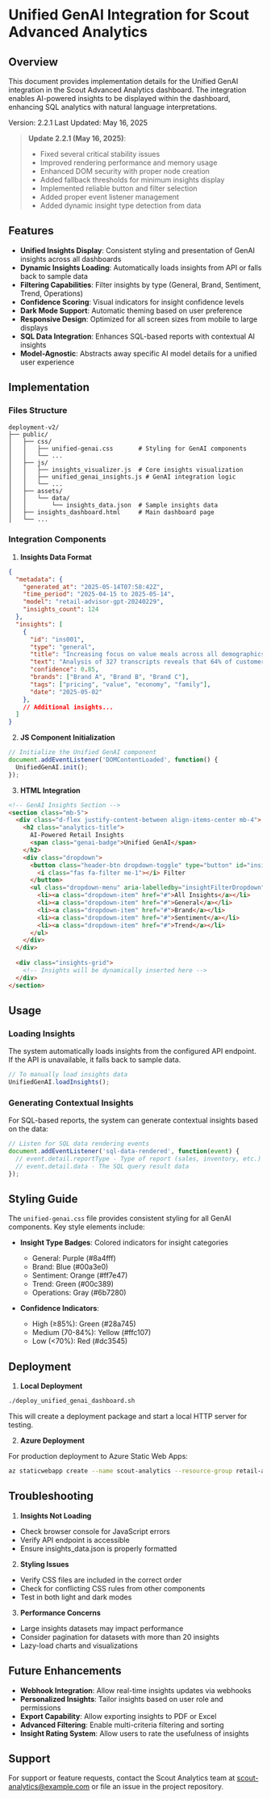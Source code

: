 # Unified GenAI Integration for Scout Advanced Analytics

## Overview

This document provides implementation details for the Unified GenAI integration in the Scout Advanced Analytics dashboard. The integration enables AI-powered insights to be displayed within the dashboard, enhancing SQL analytics with natural language interpretations.

Version: 2.2.1
Last Updated: May 16, 2025

> **Update 2.2.1 (May 16, 2025)**:
> - Fixed several critical stability issues
> - Improved rendering performance and memory usage
> - Enhanced DOM security with proper node creation
> - Added fallback thresholds for minimum insights display
> - Implemented reliable button and filter selection
> - Added proper event listener management
> - Added dynamic insight type detection from data

## Features

- **Unified Insights Display**: Consistent styling and presentation of GenAI insights across all dashboards
- **Dynamic Insights Loading**: Automatically loads insights from API or falls back to sample data
- **Filtering Capabilities**: Filter insights by type (General, Brand, Sentiment, Trend, Operations)
- **Confidence Scoring**: Visual indicators for insight confidence levels
- **Dark Mode Support**: Automatic theming based on user preference
- **Responsive Design**: Optimized for all screen sizes from mobile to large displays
- **SQL Data Integration**: Enhances SQL-based reports with contextual AI insights
- **Model-Agnostic**: Abstracts away specific AI model details for a unified user experience

## Implementation

### Files Structure

```
deployment-v2/
├── public/
│   ├── css/
│   │   ├── unified-genai.css       # Styling for GenAI components
│   │   └── ...
│   ├── js/
│   │   ├── insights_visualizer.js  # Core insights visualization
│   │   ├── unified_genai_insights.js # GenAI integration logic
│   │   └── ...
│   ├── assets/
│   │   └── data/
│   │       └── insights_data.json  # Sample insights data
│   ├── insights_dashboard.html     # Main dashboard page
│   └── ...
```

### Integration Components

1. **Insights Data Format**

```json
{
  "metadata": {
    "generated_at": "2025-05-14T07:58:42Z",
    "time_period": "2025-04-15 to 2025-05-14",
    "model": "retail-advisor-gpt-20240229",
    "insights_count": 124
  },
  "insights": [
    {
      "id": "ins001",
      "type": "general",
      "title": "Increasing focus on value meals across all demographics",
      "text": "Analysis of 327 transcripts reveals that 64% of customers mention value when discussing meal options...",
      "confidence": 0.85,
      "brands": ["Brand A", "Brand B", "Brand C"],
      "tags": ["pricing", "value", "economy", "family"],
      "date": "2025-05-02"
    },
    // Additional insights...
  ]
}
```

2. **JS Component Initialization**

```javascript
// Initialize the Unified GenAI component
document.addEventListener('DOMContentLoaded', function() {
  UnifiedGenAI.init();
});
```

3. **HTML Integration**

```html
<!-- GenAI Insights Section -->
<section class="mb-5">
  <div class="d-flex justify-content-between align-items-center mb-4">
    <h2 class="analytics-title">
      AI-Powered Retail Insights
      <span class="genai-badge">Unified GenAI</span>
    </h2>
    <div class="dropdown">
      <button class="header-btn dropdown-toggle" type="button" id="insightFilterDropdown" data-bs-toggle="dropdown" aria-expanded="false">
        <i class="fas fa-filter me-1"></i> Filter
      </button>
      <ul class="dropdown-menu" aria-labelledby="insightFilterDropdown">
        <li><a class="dropdown-item" href="#">All Insights</a></li>
        <li><a class="dropdown-item" href="#">General</a></li>
        <li><a class="dropdown-item" href="#">Brand</a></li>
        <li><a class="dropdown-item" href="#">Sentiment</a></li>
        <li><a class="dropdown-item" href="#">Trend</a></li>
      </ul>
    </div>
  </div>
  
  <div class="insights-grid">
    <!-- Insights will be dynamically inserted here -->
  </div>
</section>
```

## Usage

### Loading Insights

The system automatically loads insights from the configured API endpoint. If the API is unavailable, it falls back to sample data.

```javascript
// To manually load insights data
UnifiedGenAI.loadInsights();
```

### Generating Contextual Insights

For SQL-based reports, the system can generate contextual insights based on the data:

```javascript
// Listen for SQL data rendering events
document.addEventListener('sql-data-rendered', function(event) {
  // event.detail.reportType - Type of report (sales, inventory, etc.)
  // event.detail.data - The SQL query result data
});
```

## Styling Guide

The `unified-genai.css` file provides consistent styling for all GenAI components. Key style elements include:

- **Insight Type Badges**: Colored indicators for insight categories
  - General: Purple (#8a4fff)
  - Brand: Blue (#00a3e0)
  - Sentiment: Orange (#ff7e47)
  - Trend: Green (#00c389)
  - Operations: Gray (#6b7280)

- **Confidence Indicators**:
  - High (≥85%): Green (#28a745)
  - Medium (70-84%): Yellow (#ffc107)
  - Low (<70%): Red (#dc3545)

## Deployment

1. **Local Deployment**

```bash
./deploy_unified_genai_dashboard.sh
```

This will create a deployment package and start a local HTTP server for testing.

2. **Azure Deployment**

For production deployment to Azure Static Web Apps:

```bash
az staticwebapp create --name scout-analytics --resource-group retail-analytics --source ./output/scout_unified_genai_dashboard --location "West US 2"
```

## Troubleshooting

1. **Insights Not Loading**

- Check browser console for JavaScript errors
- Verify API endpoint is accessible
- Ensure insights_data.json is properly formatted

2. **Styling Issues**

- Verify CSS files are included in the correct order
- Check for conflicting CSS rules from other components
- Test in both light and dark modes

3. **Performance Concerns**

- Large insights datasets may impact performance
- Consider pagination for datasets with more than 20 insights
- Lazy-load charts and visualizations

## Future Enhancements

- **Webhook Integration**: Allow real-time insights updates via webhooks
- **Personalized Insights**: Tailor insights based on user role and permissions
- **Export Capability**: Allow exporting insights to PDF or Excel
- **Advanced Filtering**: Enable multi-criteria filtering and sorting
- **Insight Rating System**: Allow users to rate the usefulness of insights

## Support

For support or feature requests, contact the Scout Analytics team at scout-analytics@example.com or file an issue in the project repository.